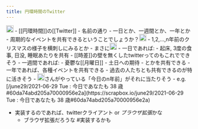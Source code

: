 ```yaml
---
title: 円環時間のTwitter
---
```


<img src='https://scrapbox.io/api/pages/blu3mo-public/public/icon' alt='public.icon' height="19.5"/>
- [[円環時間]]の[[Twitter]]
- 名前の通り
- 一日とか、一週間とか、一年とか
    - 周期的なイベントを共有できるということでしょうか？<img src='https://scrapbox.io/api/pages/blu3mo-public/takker/icon' alt='takker.icon' height="19.5"/>
    - 1,2,...,n年前のクリスマスの様子を横刺しにみるとか
        - まさに<img src='https://scrapbox.io/api/pages/blu3mo-public/blu3mo/icon' alt='blu3mo.icon' height="19.5"/>
- 一日であれば:
    - 起床, 3度の食事, 日没, 睡眠あたりを共有
    - [[時差]]の壁を無くしたtwitterってのもこれでできそう
- 一週間であれば:
    - 憂鬱な[[月曜日]]
    - 土日への期待
    - とかを共有できる
- 一年であれば、各種イベントを共有できる
    - 過去の人たちとも共有できるのが特に活きそう
    - <img src='https://scrapbox.io/api/pages/june29/june29/icon' alt='/june29/june29.icon' height="19.5"/>さんがやっている「今日のn年前」がそれに当たりそう
        - e.g. [/june29/2021-06-29 Tue : 今日であなたも 38 歳#60da74abd205a70000956e2a](https://scrapbox.io/june29/2021-06-29 Tue : 今日であなたも 38 歳#60da74abd205a70000956e2a)

* 実装するのであれば、twitterクライアント or *ブラウザ拡張*かな
  * ブラウザ拡張だろうな
    \#実装するかも
